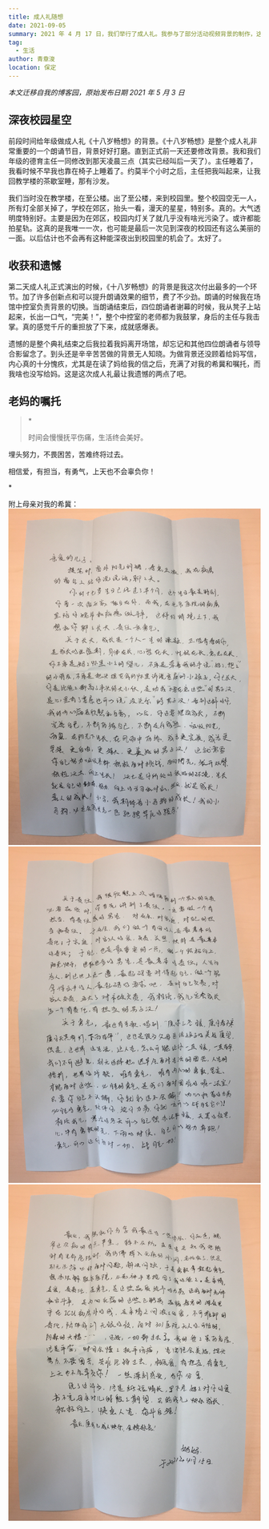 ```yaml
---
title: 成人礼随想
date: 2021-09-05
summary: 2021 年 4 月 17 日，我们举行了成人礼。我参与了部分活动视频背景的制作，这是我的一些零碎的思考。
tag: 
  - 生活
author: 青章浚
location: 保定
---
```


*本文迁移自我的博客园，原始发布日期 2021 年 5 月 3 日*

## 深夜校园星空

前段时间给年级做成人礼《十八岁畅想》的背景。《十八岁畅想》是整个成人礼非常重要的一个朗诵节目，背景好好打磨。直到正式前一天还要修改背景。我和我们年级的德育主任一同修改到那天凌晨三点（其实已经叫后一天了）。主任睡着了，我看时候不早我也靠在椅子上睡着了。约莫半个小时之后，主任把我叫起来，让我回教学楼的茶歇室睡，那有沙发。

我们当时没在教学楼，在至公楼。出了至公楼，来到校园里。整个校园空无一人，所有灯全部关掉了，学校在郊区，抬头一看，漫天的星星，特别多。真的。大气透明度特别好。主要是因为在郊区，校园内灯关了就几乎没有啥光污染了。或许都能拍星轨。这真的是我唯一一次，也可能是最后一次见到深夜的校园还有这么美丽的一面。以后估计也不会再有这种能深夜出到校园里的机会了。太好了。

## 收获和遗憾

第二天成人礼正式演出的时候，《十八岁畅想》的背景是我这次付出最多的一个环节。加了许多创新点和可以提升朗诵效果的细节，费了不少劲。朗诵的时候我在场馆中控室负责背景的切换。当朗诵结束后，四位朗诵者谢幕的时候，我从凳子上站起来，长出一口气，“完美！”，整个中控室的老师都为我鼓掌，身后的主任与我击掌。真的感觉千斤的重担放了下来，成就感爆表。

遗憾的是整个典礼结束之后我拉着我妈离开场馆，却忘记和其他四位朗诵者与领导合影留念了。到头还是辛辛苦苦做的背景无人知晓。为做背景还没顾着给妈写信，内心真的十分愧疚，尤其是在读了妈给我的信之后，充满了对我的希冀和嘱托，而我啥也没写给妈。这是这次成人礼最让我遗憾的两点了吧。

## 老妈的嘱托


> *<p style="text-indent:0">时间会慢慢抚平伤痛，生活终会美好。</p>
<p style="text-indent:0">埋头努力，不畏困苦，苦难终将过去。  </p>
<p style="text-indent:0">相信爱，有担当，有勇气，上天也不会辜负你！</p>*

附上母亲对我的希冀：
![母亲的信 P1](../imgs/2021-09-05-18-essays/1.jpg)
![母亲的信 P2](../imgs/2021-09-05-18-essays/2.jpg)
![母亲的信 P3](../imgs/2021-09-05-18-essays/3.jpg)
